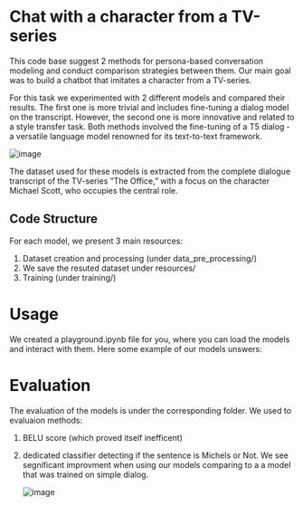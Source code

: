 # Chat with a character from a TV-series
This code base suggest 2 methods for persona-based conversation modeling and conduct comparison strategies between them. 
Our main goal was to build a chatbot that imitates a character from a TV-series. 

For this task we experimented with 2 different models and compared their results. 
The first one is more trivial and includes fine-tuning a dialog model on the transcript. 
However, the second one is more innovative and related to a style transfer task. 
Both methods involved the fine-tuning of a T5 dialog - a versatile language model renowned for its text-to-text framework.

![image](https://github.com/ReviBa/NLP-project/assets/54176455/dce8f3d8-386f-4b37-a8f0-5a725e45c018)

The dataset used for these models is extracted from the complete dialogue transcript of the TV-series ”The Office,” with a focus on the character Michael Scott, who occupies the central role.

## Code Structure
For each model, we present 3 main resources:
1. Dataset creation and processing (under data_pre_processing/)
2. We save the resuted dataset under resources/
3. Training (under training/)

# Usage
We created a playground.ipynb file for you, where you can load the models and interact with them.
Here some example of our models unswers: 



# Evaluation
The evaluation of the models is under the corresponding folder.
We used to evaluaion methods:
1. BELU score (which proved itself inefficent)
2. dedicated classifier detecting if the sentence is Michels or Not.
   We see segnificant improvment when using our models comparing to a a model that was trained on simple dialog.
   
   ![image](https://github.com/ReviBa/NLP-project/assets/54176455/8a114971-1f00-44b2-bbcf-42280c9dd5a0)
